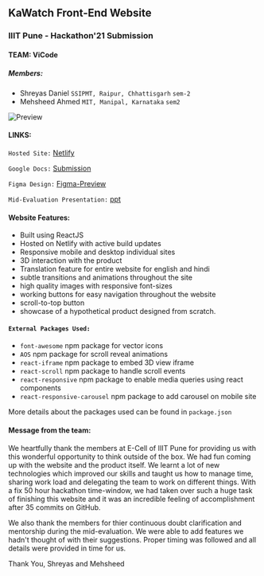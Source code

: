 ## KaWatch Front-End Website

### IIIT Pune - Hackathon'21 Submission

#### TEAM: ViCode
##### Members:
- Shreyas Daniel `SSIPMT, Raipur, Chhattisgarh` `sem-2`
- Mehsheed Ahmed `MIT, Manipal, Karnataka` `sem2`


![Preview](https://github.com/shreydan/vicode_frontend_hack21/blob/main/preview.png)

#### LINKS:

`Hosted Site:` [Netlify](tinyurl.com/kawatch)

`Google Docs:` [Submission](https://docs.google.com/document/d/1mSyb5bxxoSUeNVLJFlUKdaouvLW6DcqMuoeFPW9TjmI/edit?usp=sharing)

`Figma Design:` [Figma-Preview](https://www.figma.com/file/TqTXMT6ztxwjGIZe1SP4j6/kawatch?node-id=0%3A1)

`Mid-Evaluation Presentation:` [ppt](https://github.com/shreydan/vicode_frontend_hack21/blob/main/KaWatch-ViCode.pdf)


#### Website Features:
- Built using ReactJS
- Hosted on Netlify with active build updates
- Responsive mobile and desktop individual sites
- 3D interaction with the product
- Translation feature for entire website for english and hindi
- subtle transitions and animations throughout the site
- high quality images with responsive font-sizes
- working buttons for easy navigation throughout the website
- scroll-to-top button
- showcase of a hypothetical product designed from scratch.

#### `External Packages Used:`

- `font-awesome` npm package for vector icons
- `AOS` npm package for scroll reveal animations
- `react-iframe` npm package to embed 3D view iframe
- `react-scroll` npm package to handle scroll events
- `react-responsive` npm package to enable media queries using react components
- `react-responsive-carousel` npm package to add carousel on mobile site


More details about the packages used can be found in `package.json`


#### Message from the team:

We heartfully thank the members at E-Cell of IIIT Pune for providing us with this wonderful opportunity to think outside of the box. We had fun coming up with the website and the product itself. We learnt a lot of new technologies which improved our skills and taught us how to manage time, sharing work load and delegating the team to work on different things. With a fix 50 hour hackathon time-window, we had taken over such a huge task of finishing this website and it was an incredible feeling of accomplishment after 35 commits on GitHub.

We also thank the members for thier continuous doubt clarification and mentorship during the mid-evaluation. We were able to add features we hadn't thought of with their suggestions. Proper timing was followed and all details were provided in time for us.

Thank You,
Shreyas and Mehsheed